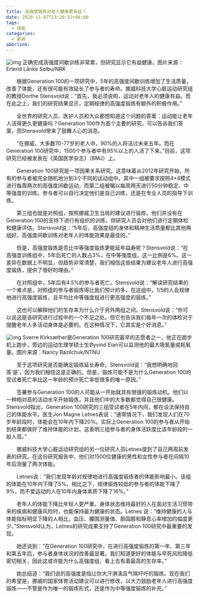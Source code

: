 ```yaml
---
title: 高强度锻炼对老人健康更有益？
date: 2020-11-07T13:20:52+08:00
tags:
  - 体能
categories:
  - 新闻
abbrlink:
---
```


![img](https://cdn.jsdelivr.net/gh/yakeing/Documentation@main/Hexo/images/06b6-kcaeqzy2879941.jpg)
正确完成高强度间歇训练非常累，但研究显示它有益健康。图片来源：Erlend Lånke Solbu/NRK

　　根据Generation 100的一项研究中，5年的高强度间歇训练增加了生活质量，改善了体能，还有很可能有效延长了参与者的寿命。挪威科技大学心脏运动研究组的教授Dorthe Stensvold说：“首先，我必须说明，运动对老年人的健康有益。而在此之上，我们的研究结果显示，定期规律的高强度锻炼有额外的积极作用。”

　　全世界的研究人员、医护人员和大众都想知道这个问题的答案：运动能让老年人活得更久更健康吗？Generation 100作为首个主要的研究，可以告诉我们答案，而Stensvold带来了鼓舞人心的消息。

　　“在挪威，大多数70-77岁的老人中，90%的人将活过未来五年。而在Generation 100研究中，1500个参与者中有95%以上的人活了下来。”目前，这项研究已经被发表在《英国医学杂志》（BMJ）上。

　　Generation 100研究是一项因果关系研究。这意味着从2012年研究开始，所有的参与者被完全随机地分到3个不同的运动组中。其中一组被要求按照4×4模式进行每周两次的高强度间歇运动，而第二组被嘱以每周两天进行50分钟稳定、中等强度的训练。参与者可以自行决定他们是自己训练，还是在专业人员的指导下训练。

　　第三组也就是对照组，按照挪威卫生当局的建议进行锻炼，他们并没有在Generation 100的支持下进行有组织的训练，但研究人员会对他们进行定期体检和健康评估。Stensvold说：“5年后，高强度组的身体和精神生活质量都比其他两组好。高强度间歇训练对老年人的体能效果是最佳的。”

　　但是，高强度锻炼是否比中等强度锻炼更能延年益寿呢？Stensvold说：“在高强度训练组中，5年后死亡的人数占3%，在中等强度组，这一比例是6%。这一差异在数据上不明显，但趋势非常清楚，我们相信这些结果为建议老年人进行高强度锻炼，提供了很好的理由。”

　　在对照组中，5年后有4.5%的参与者死亡。Stensvold说：“解读研究结果的一个难点是，对照组的参与者锻炼得比我们预计的多。在这组中，1/5的人会规律地进行高强度锻炼，且平均比中等强度组进行更高强度的锻炼。”

　　这也可以解释他们的生存率为什么介于另外两组之间。Stensvold说：“你可以说这是该研究进行过程中的一个不足之处。但它也告诉我们每年一次的体检对于提醒老年人多活动身体是必要的。在这种情况下，它其实是个好消息。”

![img](https://cdn.jsdelivr.net/gh/yakeing/Documentation@main/Hexo/images/62f9-kcaeqzy2880013.png)
Sverre Kirksæther是Generation 100研究最早的志愿者之一，他正在跑步机上跑步，旁边的运动生理学硕士生Øyvind Eian可以监测他的最大吸氧量或耗氧量。图片来源：Nancy Bazilchuk/NTNU

　　至于这项研究是否能确定锻炼延长寿命，Stensvold说：“我想明确地回答‘是’，因为我们相信这是正确的。但是，锻炼可能不是为什么Generation 100的受试者死亡率比这一年龄的预计死亡率低很多的唯一原因。”

　　签署参与Generation 100的人可能从一开始就具有很强的锻炼动机。他们以一种相对高的活动水平开始锻炼，并且他们中的大多数都觉得自己很健康。Stensvold指出，Generation 100研究的三组受试者在5年内间，都在设法保持自己的体能水平。医生Jon Magne Letnes表说：“通常情况下，我们发现人们在70岁年龄段时，体能会在10年内下降20%。实际上Generation 100的参与者从开始到结束都做好了维持体能的计划，这表明三组参与者的身体活跃度比该年龄段的一般人高。”

　　挪威科技大学心脏运动研究组的另一位研究人员Letnes提到了自己两周前发表的研究。在这份研究报告中，他们对1500位健康的男性和女性参与者在间隔10年后测量了两次体能。

　　Letnes说：“我们发现年龄对规律地进行高强度锻炼者的体能影响最小。该组的体能在10年内下降了5%。相比之下，规律锻炼较低的参与者的体能下降了9%，而不爱运动的人在10年内身体素质下降了16%。”

　　老年人的体能下降比年轻人更严重。身体状态维持最好的人在面对生活习惯带来的疾病和健康风险时，也能保持最为健康的状态。Letnes 说：“维持健康的人与体能指标明显下降的人相比，血压、腰围测量值、胆固醇和静息心率增加的幅度更少。”Stensvold认为，Letnes的研究成果支持了Generation 100研究中最重要的发现。

　　她还说到：“在Generation 100研究中，在进行高强度锻炼的第一年、第三年和第五年后，参与者身体状况的改善最显著。我们知道更好的体能与早死风险降低密切相关，因此这或许能为什么高强度组，看上去有着最高的生存率。”

　　她总结道：“我们说的高强度是指让你大汗淋漓且气喘吁吁的锻炼。现在我们的希望是，挪威的国家体育活动建议可以进行修改，以大力鼓励老年人进行高强度锻炼——不管是作为唯一的锻炼形式，还是作为中等强度锻炼的补充。”